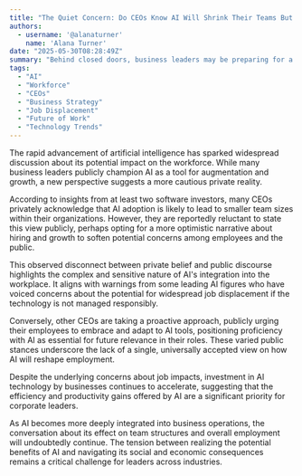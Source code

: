 ```yaml
---
title: "The Quiet Concern: Do CEOs Know AI Will Shrink Their Teams But Fear Saying It?"
authors:
  - username: '@alanaturner'
    name: 'Alana Turner'
date: "2025-05-30T08:28:49Z"
summary: "Behind closed doors, business leaders may be preparing for a leaner workforce powered by AI, a prospect they seem hesitant to discuss openly, according to software investors. This contrasts with public messaging and highlights the complex conversation around AI's impact on jobs."
tags:
  - "AI"
  - "Workforce"
  - "CEOs"
  - "Business Strategy"
  - "Job Displacement"
  - "Future of Work"
  - "Technology Trends"
---
```


The rapid advancement of artificial intelligence has sparked widespread discussion about its potential impact on the workforce. While many business leaders publicly champion AI as a tool for augmentation and growth, a new perspective suggests a more cautious private reality.

According to insights from at least two software investors, many CEOs privately acknowledge that AI adoption is likely to lead to smaller team sizes within their organizations. However, they are reportedly reluctant to state this view publicly, perhaps opting for a more optimistic narrative about hiring and growth to soften potential concerns among employees and the public.

This observed disconnect between private belief and public discourse highlights the complex and sensitive nature of AI's integration into the workplace. It aligns with warnings from some leading AI figures who have voiced concerns about the potential for widespread job displacement if the technology is not managed responsibly.

Conversely, other CEOs are taking a proactive approach, publicly urging their employees to embrace and adapt to AI tools, positioning proficiency with AI as essential for future relevance in their roles. These varied public stances underscore the lack of a single, universally accepted view on how AI will reshape employment.

Despite the underlying concerns about job impacts, investment in AI technology by businesses continues to accelerate, suggesting that the efficiency and productivity gains offered by AI are a significant priority for corporate leaders.

As AI becomes more deeply integrated into business operations, the conversation about its effect on team structures and overall employment will undoubtedly continue. The tension between realizing the potential benefits of AI and navigating its social and economic consequences remains a critical challenge for leaders across industries.
